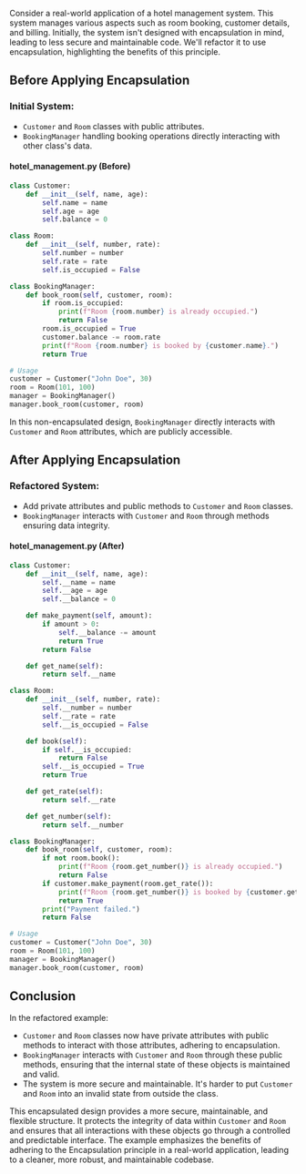 
Consider a real-world application of a hotel management system. This system manages various aspects such as room booking, customer details, and billing. Initially, the system isn't designed with encapsulation in mind, leading to less secure and maintainable code. We'll refactor it to use encapsulation, highlighting the benefits of this principle.

## Before Applying Encapsulation

### Initial System:

- `Customer` and `Room` classes with public attributes.
- `BookingManager` handling booking operations directly interacting with other class's data.

#### hotel_management.py (Before)

```python
class Customer:
    def __init__(self, name, age):
        self.name = name
        self.age = age
        self.balance = 0

class Room:
    def __init__(self, number, rate):
        self.number = number
        self.rate = rate
        self.is_occupied = False

class BookingManager:
    def book_room(self, customer, room):
        if room.is_occupied:
            print(f"Room {room.number} is already occupied.")
            return False
        room.is_occupied = True
        customer.balance -= room.rate
        print(f"Room {room.number} is booked by {customer.name}.")
        return True

# Usage
customer = Customer("John Doe", 30)
room = Room(101, 100)
manager = BookingManager()
manager.book_room(customer, room)
```

In this non-encapsulated design, `BookingManager` directly interacts with `Customer` and `Room` attributes, which are publicly accessible.

## After Applying Encapsulation

### Refactored System:

- Add private attributes and public methods to `Customer` and `Room` classes.
- `BookingManager` interacts with `Customer` and `Room` through methods ensuring data integrity.

#### hotel_management.py (After)

```python
class Customer:
    def __init__(self, name, age):
        self.__name = name
        self.__age = age
        self.__balance = 0

    def make_payment(self, amount):
        if amount > 0:
            self.__balance -= amount
            return True
        return False

    def get_name(self):
        return self.__name

class Room:
    def __init__(self, number, rate):
        self.__number = number
        self.__rate = rate
        self.__is_occupied = False

    def book(self):
        if self.__is_occupied:
            return False
        self.__is_occupied = True
        return True

    def get_rate(self):
        return self.__rate

    def get_number(self):
        return self.__number

class BookingManager:
    def book_room(self, customer, room):
        if not room.book():
            print(f"Room {room.get_number()} is already occupied.")
            return False
        if customer.make_payment(room.get_rate()):
            print(f"Room {room.get_number()} is booked by {customer.get_name()}.")
            return True
        print("Payment failed.")
        return False

# Usage
customer = Customer("John Doe", 30)
room = Room(101, 100)
manager = BookingManager()
manager.book_room(customer, room)
```

## Conclusion

In the refactored example:

- `Customer` and `Room` classes now have private attributes with public methods to interact with those attributes, adhering to encapsulation.
- `BookingManager` interacts with `Customer` and `Room` through these public methods, ensuring that the internal state of these objects is maintained and valid.
- The system is more secure and maintainable. It's harder to put `Customer` and `Room` into an invalid state from outside the class.

This encapsulated design provides a more secure, maintainable, and flexible structure. It protects the integrity of data within `Customer` and `Room` and ensures that all interactions with these objects go through a controlled and predictable interface. The example emphasizes the benefits of adhering to the Encapsulation principle in a real-world application, leading to a cleaner, more robust, and maintainable codebase.